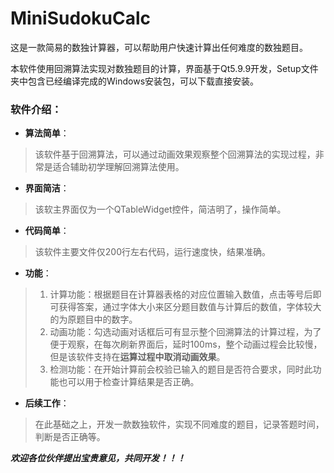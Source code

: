 # MiniSudokuCalc
这是一款简易的数独计算器，可以帮助用户快速计算出任何难度的数独题目。  

本软件使用回溯算法实现对数独题目的计算，界面基于Qt5.9.9开发，Setup文件夹中包含已经编译完成的Windows安装包，可以下载直接安装。  

### 软件介绍：  
- **算法简单**：  
>该软件基于回溯算法，可以通过动画效果观察整个回溯算法的实现过程，非常是适合辅助初学理解回溯算法使用。  
- **界面简洁**：   
>该软主界面仅为一个QTableWidget控件，简洁明了，操作简单。
- **代码简单**：  
>该软件主要文件仅200行左右代码，运行速度快，结果准确。
- **功能**：
>1. 计算功能：根据题目在计算器表格的对应位置输入数值，点击等号后即可获得答案，通过字体大小来区分题目数值与计算后的数值，字体较大的为原题目中的数字。
>2. 动画功能：勾选动画对话框后可有显示整个回溯算法的计算过程，为了便于观察，在每次刷新界面后，延时100ms，整个动画过程会比较慢，但是该软件支持在**运算过程中取消动画效果**。  
>3. 检测功能：在开始计算前会校验已输入的题目是否符合要求，同时此功能也可以用于检查计算结果是否正确。  
- **后续工作**：
> 在此基础之上，开发一款数独软件，实现不同难度的题目，记录答题时间，判断是否正确等。

***欢迎各位伙伴提出宝贵意见，共同开发！！！***
